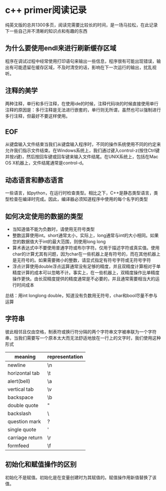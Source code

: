 # c++ primer阅读记录

纯英文版的总共1300多页，阅读完需要比较长的时间，是一场马拉松，在此记录下一些自己并不清晰的知识点和有趣的东西

## 为什么要使用endl来进行刷新缓存区域

程序在调试过程中经常使用打印语句来输出一些信息，程序很有可能出现错误，输出有可能遗留在缓存区域，不及时清空的话，影响在下一次运行的输出，扰乱视听。

## 注释的美学

两种注释，单行和多行注释，在使用ide的时候，注释代码块的时候直接使用单行注释的原因是：多行注释是无法进行嵌套的，单行则无所谓，虽然也可以强制进行多行注释，但最好不要这样使用。

## EOF

从键盘输入文件结束当我们从键盘输入程序时，不同的操作系统使用不同的约定来允许我们指示文件结束。在Windows系统上，我们通过键入control-z(按住Ctrl键并按z键)，然后按回车键或回车键来输入文件结尾。在UNIX系统上，包括在Mac OS X机器上，文件结尾通常是control-d。

## 动态语言和静态语言

一些语言，如python，在运行时检查类型。相比之下，C++是静态类型语言，类型检查在编译时完成。因此，编译器必须知道程序中使用的每个名字的类型

## 如何决定使用的数据的类型

- 当知道值不能为负数时，请使用无符号类型
- 整数运算使用int。short通常太小，实际上，long通常与int的大小相同。如果您的数据值大于int的最大范围，则使用long long
- 算术表达式中不要使用普通字符或布尔字符。仅用于描述字符或真实值。使用char的计算尤其有问题，因为char在一些机器上是有符号的，而在其他机器上是无符号的。如果需要微小的整数，请显式指定有符号字符或无符号字符
- 浮点计算使用double浮点运算通常没有足够的精度，并且双精度计算相对于单精度计算的成本可以忽略不计。事实上，在一些机器上，双精度操作比单精度操作更快。由长双精度提供的精度通常是不必要的，并且通常需要相当大的运行时间成本

总结：用int longlong double，知道没有负数用无符号，char和bool尽量不参与运算

## 字符串

彼此相邻且仅由空格，制表符或换行符分隔的两个字符串文字被串联为一个字符串，当我们需要写一个原本太大而无法舒适地放在一行上的文字时，我们使用这种形式

| meaning         | representation |
| --------------- | -------------- |
| newline         | \n             |
| horizontal tab  | \t             |
| alert(bell)     | \a             |
| vertical tab    | \v             |
| backspace       | \b             |
| double quote    | \"             |
| backslash       | \\             |
| question mark   | \?             |
| single quote    | \'             |
| carriage return | \r             |
| formfeed        | \f             |

## 初始化和赋值操作的区别

初始化不是赋值。初始化是在变量创建时为其赋值的。赋值操作用新值替换了该值。

